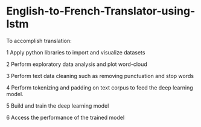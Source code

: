 # English-to-French-Translator-using-lstm

To accomplish translation:
   
   1 Apply python libraries to import and visualize datasets
  
   2 Perform exploratory data analysis and plot word-cloud
   
   3 Perform text data cleaning such as removing punctuation and stop words
   
   4 Perform tokenizing and padding on text corpus to feed the deep learning model.
   
   5 Build and train the deep learning model
   
   6 Access the performance of the trained model
